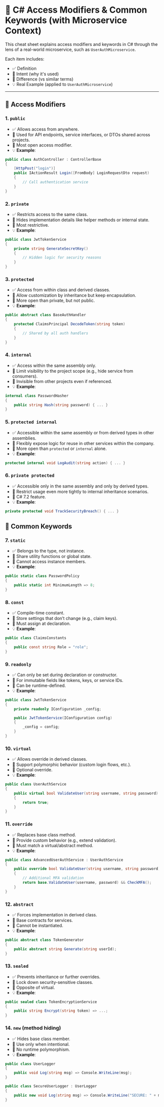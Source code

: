 # 🔐 C# Access Modifiers & Common Keywords (with Microservice Context)

This cheat sheet explains access modifiers and keywords in C# through the lens of a real-world microservice, such as `UserAuthMicroservice`.

Each item includes:
- ✅ Definition
- 🎯 Intent (why it's used)
- 🔀 Difference (vs similar terms)
- 💡 Real Example (applied to `UserAuthMicroservice`)

---

## 🧱 Access Modifiers

### 1. `public`
- ✅ Allows access from anywhere.
- 🎯 Used for API endpoints, service interfaces, or DTOs shared across projects.
- 🔀 Most open access modifier.
- 💡 **Example**:
```csharp
public class AuthController : ControllerBase
{
    [HttpPost("login")]
    public IActionResult Login([FromBody] LoginRequestDto request)
    {
        // Call authentication service
    }
}
```
### 2. `private`
- ✅ Restricts access to the same class.
- 🎯 Hides implementation details like helper methods or internal state.
- 🔀 Most restrictive.
- 💡 **Example**:
```csharp
public class JwtTokenService
{
    private string GenerateSecretKey()
    {
        // Hidden logic for security reasons
    }
}
```
### 3. `protected`
- ✅ Access from within class and derived classes.
- 🎯 Allow customization by inheritance but keep encapsulation.
- 🔀 More open than private, but not public.
- 💡 **Example**:
```csharp
public abstract class BaseAuthHandler
{
    protected ClaimsPrincipal DecodeToken(string token)
    {
        // Shared by all auth handlers
    }
}
```
### 4. `internal`
- ✅ Access within the same assembly only.
- 🎯 Limit visibility to the project scope (e.g., hide service from consumers).
- 🔀 Invisible from other projects even if referenced.
- 💡 **Example**:
```csharp
internal class PasswordHasher
{
    public string Hash(string password) { ... }
}
```
### 5. `protected internal`
- ✅ Accessible within the same assembly or from derived types in other assemblies.
- 🎯 Flexibly expose logic for reuse in other services within the company.
- 🔀 More open than `protected` or `internal` alone.
- 💡 **Example**:
```csharp
protected internal void LogAudit(string action) { ... }
```
### 6. `private protected`
- ✅ Accessible only in the same assembly and only by derived types.
- 🎯 Restrict usage even more tightly to internal inheritance scenarios.
- 🔀 C# 7.2 feature.
- 💡 **Example**:
```csharp
private protected void TrackSecurityBreach() { ... }
```

## 🔑 Common Keywords

### 7. `static`
- ✅ Belongs to the type, not instance.
- 🎯 Share utility functions or global state.
- 🔀 Cannot access instance members.
- 💡 **Example**:
```csharp
public static class PasswordPolicy
{
    public static int MinimumLength => 8;
}
```
### 8. `const`
- ✅ Compile-time constant.
- 🎯 Store settings that don’t change (e.g., claim keys).
- 🔀 Must assign at declaration.
- 💡 **Example**:
```csharp
public class ClaimsConstants
{
    public const string Role = "role";
}
```
### 9. `readonly`
- ✅ Can only be set during declaration or constructor.
- 🎯 For immutable fields like tokens, keys, or service IDs.
- 🔀 Can be runtime-defined.
- 💡 **Example**:
```csharp
public class JwtTokenService
{
    private readonly IConfiguration _config;

    public JwtTokenService(IConfiguration config)
    {
        _config = config;
    }
}
```
### 10. `virtual`
- ✅ Allows override in derived classes.
- 🎯 Support polymorphic behavior (custom login flows, etc.).
- 🔀 Optional override.
- 💡 **Example**:
```csharp
public class UserAuthService
{
    public virtual bool ValidateUser(string username, string password)
    {
        return true;
    }
}
```
### 11. `override`
- ✅ Replaces base class method.
- 🎯 Provide custom behavior (e.g., extend validation).
- 🔀 Must match a virtual/abstract method.
- 💡 **Example**:
```csharp
public class AdvancedUserAuthService : UserAuthService
{
    public override bool ValidateUser(string username, string password)
    {
        // Additional MFA validation
        return base.ValidateUser(username, password) && CheckMFA();
    }
}
```
### 12. `abstract`
- ✅ Forces implementation in derived class.
- 🎯 Base contracts for services.
- 🔀 Cannot be instantiated.
- 💡 **Example**:
```csharp
public abstract class TokenGenerator
{
    public abstract string Generate(string userId);
}
```
### 13. `sealed`
- ✅ Prevents inheritance or further overrides.
- 🎯 Lock down security-sensitive classes.
- 🔀 Opposite of virtual.
- 💡 **Example**:
```csharp
public sealed class TokenEncryptionService
{
    public string Encrypt(string token) => ...;
}
```
### 14. `new` (method hiding)
- ✅ Hides base class member.
- 🎯 Use only when intentional.
- 🔀 No runtime polymorphism.
- 💡 **Example**:
```csharp
public class UserLogger
{
    public void Log(string msg) => Console.WriteLine(msg);
}

public class SecureUserLogger : UserLogger
{
    public new void Log(string msg) => Console.WriteLine("SECURE: " + msg);
}
```
